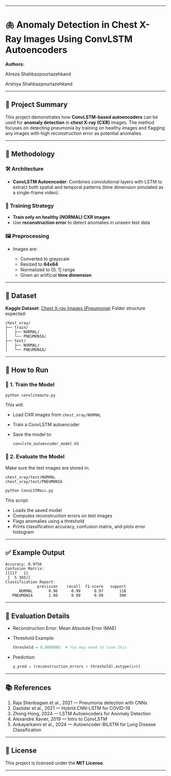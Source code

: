 
---
# 🫁 Anomaly Detection in Chest X-Ray Images Using ConvLSTM Autoencoders

**Authors:**

Alireza Shahbazpourtazehkand 

Arshiya Shahbazpourtazehkand 

---

## 📌 Project Summary

This project demonstrates how **ConvLSTM-based autoencoders** can be used for **anomaly detection** in **chest X-ray (CXR)** images. The method focuses on detecting pneumonia by training on healthy images and flagging any images with high reconstruction error as potential anomalies.

---

## 🧠 Methodology

### 🛠️ Architecture

* **ConvLSTM Autoencoder**: Combines convolutional layers with LSTM to extract both spatial and temporal patterns (time dimension simulated as a single-frame video).

### 🧪 Training Strategy

* **Train only on healthy (NORMAL) CXR images**
* Use **reconstruction error** to detect anomalies in unseen test data

### 🖼️ Preprocessing

* Images are:

  * Converted to grayscale
  * Resized to **64x64**
  * Normalized to \[0, 1] range
  * Given an artificial **time dimension**

---

## 📂 Dataset

**Kaggle Dataset**: [Chest X-ray Images (Pneumonia)](https://www.kaggle.com/datasets/paulti/chest-xray-images)
Folder structure expected:

```
chest_xray/
├── train/
│   ├── NORMAL/
│   └── PNEUMONIA/
├── test/
│   ├── NORMAL/
│   └── PNEUMONIA/
```

---

## 🚀 How to Run

### 📌 1. Train the Model

```bash
python convlstmauto.py
```

This will:

* Load CXR images from `chest_xray/NORMAL`
* Train a ConvLSTM autoencoder
* Save the model to:

  ```
  convlstm_autoencoder_model.h5
  ```

### 📌 2. Evaluate the Model

Make sure the test images are stored in:

```
chest_xray/test/NORMAL
chest_xray/test/PNEUMONIA
```

```bash
python ConvLSTMacc.py
```

This script:

* Loads the saved model
* Computes reconstruction errors on test images
* Flags anomalies using a threshold
* Prints classification accuracy, confusion matrix, and plots error histogram

---

## ✅ Example Output

```
Accuracy: 0.9756
Confusion Matrix:
[[117   1]
 [  5 385]]
Classification Report:
              precision    recall  f1-score   support
      NORMAL       0.96      0.99      0.97       118
   PNEUMONIA       1.00      0.99      0.99       390
```

---

## 🧪 Evaluation Details

* Reconstruction Error: Mean Absolute Error (MAE)
* Threshold Example:

  ```python
  threshold = 0.0000001  # You may need to tune this
  ```
* Prediction:

  ```python
  y_pred = (reconstruction_errors > threshold).astype(int)
  ```

---

## 📚 References

1. Raja Shenbagam et al., 2021 — Pneumonia detection with CNNs
2. Dastider et al., 2021 — Hybrid CNN-LSTM for COVID-19
3. Zhong Hong, 2024 — LSTM Autoencoders for Anomaly Detection
4. Alexandre Xavier, 2019 — Intro to ConvLSTM
5. Ankayarkanni et al., 2024 — Autoencoder-BiLSTM for Lung Disease Classification

---

## 📄 License

This project is licensed under the **MIT License**.

---
